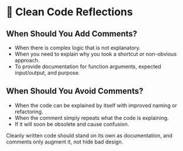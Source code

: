 # 📌 Clean Code Reflections

## When Should You Add Comments?

- When there is complex logic that is not explanatory.
- When you need to explain why you took a shortcut or non-obvious approach.
- To provide documentation for function arguments, expected input/output, and purpose.

## When Should You Avoid Comments?

- When the code can be explained by itself with improved naming or refactoring.
- When the comment simply repeats what the code is explaining.
- If it will soon be obsolete and cause confusion.

Cleanly written code should stand on its own as documentation, and comments only augment it, not hide bad design.
